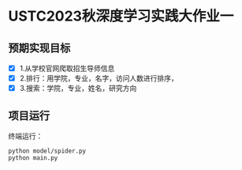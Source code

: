 # USTC2023秋深度学习实践大作业一
## 预期实现目标
- [x] 1.从学校官网爬取招生导师信息
- [x] 2.排行：用学院，专业，名字，访问人数进行排序，
- [x] 3.搜索：学院，专业，姓名，研究方向

## 项目运行
终端运行：
```
python model/spider.py
python main.py
```